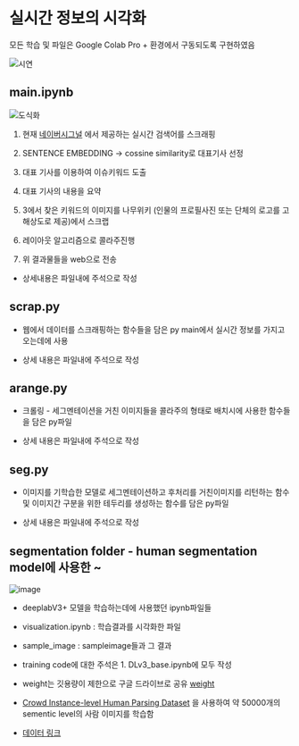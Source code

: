 # 실시간 정보의 시각화 

모든 학습 및 파일은 Google Colab Pro + 환경에서 구동되도록 구현하였음


![시연](https://user-images.githubusercontent.com/102151612/186908419-2406ee04-3d4b-4944-9324-09ff0323daea.png)


## main.ipynb



![도식화](https://user-images.githubusercontent.com/102151612/186887076-ec0e6c2e-e211-4c57-9603-30408e2275f9.png)


1. 현재 [네이버시그널](https://www.signal.bz/) 에서 제공하는 실시간 검색어를 스크래핑

2. SENTENCE EMBEDDING -> cossine similarity로 대표기사 선정

3. 대표 기사를 이용하여 이슈키워드 도출

4. 대표 기사의 내용을 요약

5. 3에서 찾은 키워드의 이미지를 나무위키 (인물의 프로필사진 또는 단체의 로고를 고해상도로 제공)에서 스크랩

6. 레이아웃 알고리즘으로 콜라주진행

7. 위 결과물들을 web으로 전송

* 상세내용은 파일내에 주석으로 작성

## scrap.py

- 웹에서 데이터를 스크래핑하는 함수들을 담은 py main에서 실시간 정보를 가지고오는데에 사용

- 상세 내용은 파일내에 주석으로 작성

## arange.py

- 크롤링 - 세그멘테이션을 거친 이미지들을 콜라주의 형태로 배치시에 사용한 함수들을 담은 py파일

- 상세 내용은 파일내에 주석으로 작성

## seg.py

- 이미지를 기학습한 모델로 세그멘테이션하고 후처리를 거친이미지를 리턴하는 함수 및 
  이미지간 구분을 위한 테두리를 생성하는 함수를 담은 py파일

- 상세 내용은 파일내에 주석으로 작성

## segmentation folder - human segmentation model에 사용한 ~

![image](https://user-images.githubusercontent.com/102151612/186291825-5ae6f6d2-db7a-4b5b-b0f5-e3d3ce73e58c.png)

- deeplabV3+ 모델을 학습하는데에 사용했던 ipynb파일들

- visualization.ipynb : 학습결과를 시각화한 파일

- sample_image : sampleimage들과 그 결과

- training code에 대한 주석은 1. DLv3_base.ipynb에 모두 작성

- weight는 깃용량이 제한으로 구글 드라이브로 공유 [weight](https://drive.google.com/file/d/1ZfHykt-hw3qDvk8GV2qfeGooNc6fu2qx/view?usp=sharing)

- [Crowd Instance-level Human Parsing Dataset](https://arxiv.org/abs/1811.12596) 을 사용하여 약 50000개의 sementic level의 사람 이미지를 학습함
- [데이터 링크](https://drive.google.com/uc?id=1B9A9UCJYMwTL4oBEo4RZfbMZMaZhKJaz)

